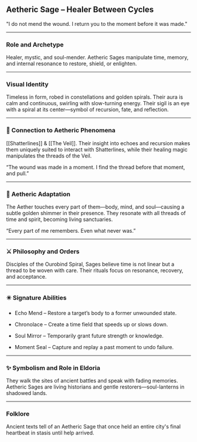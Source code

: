 ## Aetheric Sage – Healer Between Cycles

"I do not mend the wound. I return you to the moment before it was made."

---

### Role and Archetype

Healer, mystic, and soul-mender. Aetheric Sages manipulate time, memory, and internal resonance to restore, shield, or enlighten.

---

### Visual Identity

Timeless in form, robed in constellations and golden spirals. Their aura is calm and continuous, swirling with slow-turning energy. Their sigil is an eye with a spiral at its center—symbol of recursion, fate, and reflection.

---

### 💠 Connection to Aetheric Phenomena

[[Shatterlines]] & [[The Veil]]. Their insight into echoes and recursion makes them uniquely suited to interact with Shatterlines, while their healing magic manipulates the threads of the Veil.

“The wound was made in a moment. I find the thread before that moment, and pull.”

---

### 🦴 Aetheric Adaptation

The Aether touches every part of them—body, mind, and soul—causing a subtle golden shimmer in their presence. They resonate with all threads of time and spirit, becoming living sanctuaries.

“Every part of me remembers. Even what never was.”

---

### ⚔️ Philosophy and Orders

Disciples of the Ourobind Spiral, Sages believe time is not linear but a thread to be woven with care. Their rituals focus on resonance, recovery, and acceptance.

---

### ✴️ Signature Abilities

- Echo Mend – Restore a target’s body to a former unwounded state.  
      
    
- Chronolace – Create a time field that speeds up or slows down.  
      
    
- Soul Mirror – Temporarily grant future strength or knowledge.  
      
    
- Moment Seal – Capture and replay a past moment to undo failure.  
      
    

---

### ✨ Symbolism and Role in Eldoria

They walk the sites of ancient battles and speak with fading memories. Aetheric Sages are living historians and gentle restorers—soul-lanterns in shadowed lands.

---

### Folklore

Ancient texts tell of an Aetheric Sage that once held an entire city's final heartbeat in stasis until help arrived.